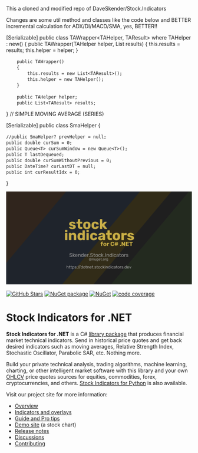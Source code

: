 This a cloned and modified repo of DaveSkender/Stock.Indicators

Changes are some util method and classes like the code below and BETTER incremental calculation for ADX/DI/MACD/SMA, yes, BETTER!!


[Serializable]
public class TAWrapper<TAHelper, TAResult>
        where TAHelper : new()
    {
        public TAWrapper(TAHelper helper, List<TAResult> results)
        {
            this.results = results;
            this.helper = helper;
        }

        public TAWrapper()
        {
            this.results = new List<TAResult>();
            this.helper = new TAHelper();
        }

        public TAHelper helper;
        public List<TAResult> results;

}
// SIMPLE MOVING AVERAGE (SERIES)

[Serializable]
public class SmaHelper<T>
{

    //public SmaHelper? prevHelper = null;
    public double curSum = 0;
    public Queue<T> curSumWindow = new Queue<T>();
    public T lastDequeued;
    public double curSumWithoutPrevious = 0;
    public DateTime? curLastDT = null;
    public int curResultIdx = 0;
}


[![image](https://raw.githubusercontent.com/DaveSkender/Stock.Indicators/main/docs/assets/social-banner.png)](https://dotnet.StockIndicators.dev/)

[![GitHub Stars](https://img.shields.io/github/stars/DaveSkender/Stock.Indicators?logo=github&label=Stars)](https://github.com/DaveSkender/Stock.Indicators)
[![NuGet package](https://img.shields.io/nuget/v/skender.stock.indicators?color=blue&logo=NuGet&label=NuGet)](https://www.nuget.org/packages/Skender.Stock.Indicators)
[![NuGet](https://img.shields.io/nuget/dt/skender.stock.indicators?logo=NuGet&label=Downloads)](https://www.nuget.org/packages/Skender.Stock.Indicators)
[![code coverage](https://img.shields.io/azure-devops/coverage/skender/stock.indicators/21/main?logo=AzureDevOps&label=Test%20Coverage)](https://dev.azure.com/skender/Stock.Indicators/_build/latest?definitionId=21&branchName=main&view=codecoverage-tab)

# Stock Indicators for .NET

**Stock Indicators for .NET** is a C# [library package](https://www.nuget.org/packages/Skender.Stock.Indicators) that produces financial market technical indicators.  Send in historical price quotes and get back desired indicators such as moving averages, Relative Strength Index, Stochastic Oscillator, Parabolic SAR, etc.  Nothing more.

Build your private technical analysis, trading algorithms, machine learning, charting, or other intelligent market software with this library and your own [OHLCV](https://dotnet.stockindicators.dev/guide/#historical-quotes) price quotes sources for equities, commodities, forex, cryptocurrencies, and others.  [Stock Indicators for Python](https://python.stockindicators.dev/) is also available.

Visit our project site for more information:

- [Overview](https://dotnet.stockindicators.dev/)
- [Indicators and overlays](https://dotnet.stockindicators.dev/indicators/)
- [Guide and Pro tips](https://dotnet.stockindicators.dev/guide/)
- [Demo site](https://charts.stockindicators.dev/) (a stock chart)
- [Release notes](https://github.com/DaveSkender/Stock.Indicators/releases)
- [Discussions](https://github.com/DaveSkender/Stock.Indicators/discussions)
- [Contributing](https://dotnet.stockindicators.dev/contributing/)
